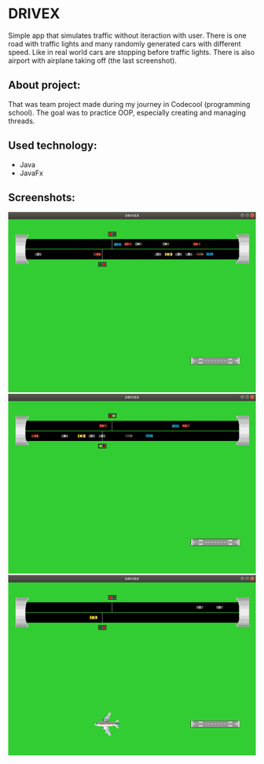 # DRIVEX

Simple app that simulates traffic without iteraction with user. There is one road with traffic lights and many randomly generated cars with different speed. Like in real world cars are stopping before traffic lights. There is also airport with airplane taking off (the last screenshot).

## About project:
That was team project made during my journey in Codecool (programming school). The goal was to practice OOP, especially creating and managing threads.

## Used technology:
* Java
* JavaFx

## Screenshots:
![alt text](https://github.com/Karolzp/DRIVEX/blob/master/screenshots/Screenshot%201.png)
![alt text](https://github.com/Karolzp/DRIVEX/blob/master/screenshots/Screenshot2.png)
![alt text](https://github.com/Karolzp/DRIVEX/blob/master/screenshots/Screenshot3.png)
